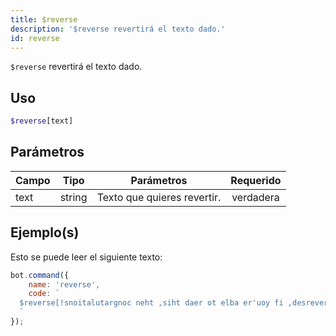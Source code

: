 ```yaml
---
title: $reverse
description: '$reverse revertirá el texto dado.'
id: reverse
---
```


`$reverse` revertirá el texto dado.

## Uso

```php
$reverse[text]
```

## Parámetros

| Campo | Tipo   | Parámetros                  | Requerido |
| ----- | ------ | --------------------------- |:---------:|
| text  | string | Texto que quieres revertir. | verdadera |

## Ejemplo(s)

Esto se puede leer el siguiente texto:

```javascript
bot.command({
    name: 'reverse',
    code: `
  $reverse[!snoitalutargnoc neht ,siht daer ot elba er'uoy fi ,desrever si txet sihT]
  `
});
```
